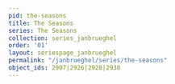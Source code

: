 ```yaml
---
pid: the-seasons
title: The Seasons
series: The Seasons
collection: series_janbrueghel
order: '01'
layout: seriespage_janbrueghel
permalink: "/janbrueghel/series/the-seasons"
object_ids: 2907|2926|2928|2938
---
```

